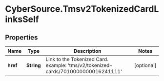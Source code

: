 # CyberSource.Tmsv2TokenizedCardLinksSelf

## Properties
Name | Type | Description | Notes
------------ | ------------- | ------------- | -------------
**href** | **String** | Link to the Tokenized Card. example: 'tms/v2/tokenized-cards/7010000000016241111'  | [optional] 


